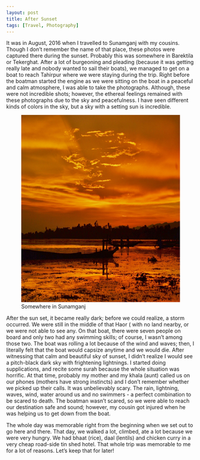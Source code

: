 ```yaml
---
layout: post
title: After Sunset
tags: [Travel, Photography]
---
```


It was in August, 2016 when I travelled to Sunamganj with my cousins. Though I don’t remember the name of that place, these photos were captured there during the sunset.  Probably this was somewhere in Barektila or Tekerghat. After a lot of burgeoning and pleading (because it was getting really late and nobody wanted to sail their boats), we managed to get on a boat to reach Tahirpur where we were staying during the trip. Right before the boatman started the engine as we were sitting on the boat in a peaceful and calm atmosphere, I was able to take the photographs. Although, these were not incredible shots; however, the ethereal feelings remained with these photographs due to the sky and peacefulness. I have seen different kinds of colors in the sky, but a sky with a setting sun is incredible. 

<figure>
<img src="/assets/img/Travel-and-Photography/after-sunset-pic2.jpg" width="700" height="500" class="center">
<figcaption> Somewhere in Sunamganj </figcaption>  
</figure>

After the sun set, it became really dark; before we could realize, a storm occurred. We were still in the middle of that Haor ( with no land nearby, or we were not able to see any. On that boat, there were seven people on board and only two had any swimming skills; of course, I wasn’t among those two. The boat was rolling a lot because of the wind and waves; then, I literally felt that the boat would capsize anytime and we would die.  After witnessing that calm and beautiful sky of sunset, I didn’t realize I would see a pitch-black dark sky with frightening lightnings. I started doing supplications, and recite some surah because the whole situation was horrific. At that time, probably my mother and my khala (aunt) called us on our phones (mothers have strong instincts) and I don’t remember whether we picked up their calls. It was unbelievably scary. The rain, lightning, waves, wind, water around us and no swimmers - a perfect combination to be scared to death. The boatman wasn’t scared, so we were able to reach our destination safe and sound; however, my cousin got injured when he was helping us to get down from the boat. 

The whole day was memorable right from the beginning when we set out to go here and there. That day, we walked a lot, climbed, ate a lot because we were very hungry. We had bhaat (rice), daal (lentils) and chicken curry in a very cheap road-side tin shed hotel. That whole trip was memorable to me for a lot of reasons. Let’s keep that for later!
     

